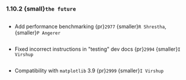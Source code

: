 ### 1.10.2 {small}`the future`

```{rubric} Development features
```

* Add performance benchmarking {pr}`2977` {smaller}`R Shrestha`, {smaller}`P Angerer`

```{rubric} Docs
```

* Fixed incorrect instructions in "testing" dev docs {pr}`2994` {smaller}`I Virshup`

```{rubric} Bug fixes
```

* Compatibility with `matplotlib` 3.9 {pr}`2999` {smaller}`I Virshup`

```{rubric} Performance
```
